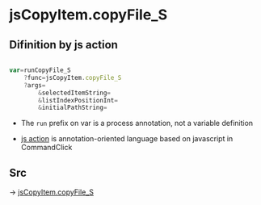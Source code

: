 # jsCopyItem.copyFile_S

## Difinition by js action

```js.js

var=runCopyFile_S
	?func=jsCopyItem.copyFile_S
	?args=
		&selectedItemString=
		&listIndexPositionInt=
		&initialPathString=
```

- The `run` prefix on var is a process annotation, not a variable definition

- [js action](#) is annotation-oriented language based on javascript in CommandClick

## Src

-> [jsCopyItem.copyFile_S](https://github.com/puutaro/CommandClick/blob/master/app/src/main/java/com/puutaro/commandclick/fragment_lib/terminal_fragment/js_interface/list_index/JsCopyItem.kt#L46)


